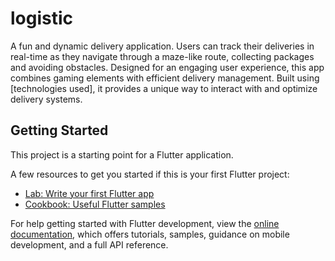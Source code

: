 # logistic

A fun and dynamic delivery application. Users can track their deliveries in real-time as they navigate through a maze-like route, collecting packages and avoiding obstacles. Designed for an engaging user experience, this app combines gaming elements with efficient delivery management. Built using [technologies used], it provides a unique way to interact with and optimize delivery systems.

## Getting Started

This project is a starting point for a Flutter application.

A few resources to get you started if this is your first Flutter project:

- [Lab: Write your first Flutter app](https://docs.flutter.dev/get-started/codelab)
- [Cookbook: Useful Flutter samples](https://docs.flutter.dev/cookbook)

For help getting started with Flutter development, view the
[online documentation](https://docs.flutter.dev/), which offers tutorials,
samples, guidance on mobile development, and a full API reference.
